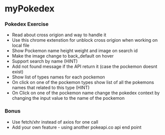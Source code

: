 # myPokedex

### Pokedex Exercise

* Read about cross origion and way to handle it
* Use this chrome extenstion for unblock cross origion when working on local file
* Show Pockemon name height weight and image on search id
* Make the image change to back_default on hover
* Support search by name (HINT)
* Add not found message if the API return it (case the pockemon doesnt exist)
* Show list of types names for each pockemon
* On click on one of the pockemon types show list of all the pokemons names that related to this type (HINT)
* On Click on one of the pockemon name change the pokedex context by changing the input value to the name of the pockemon

### Bonus

* Use fetch/xhr instead of axios for one call
* Add your own feature - using another pokeapi.co api end point
